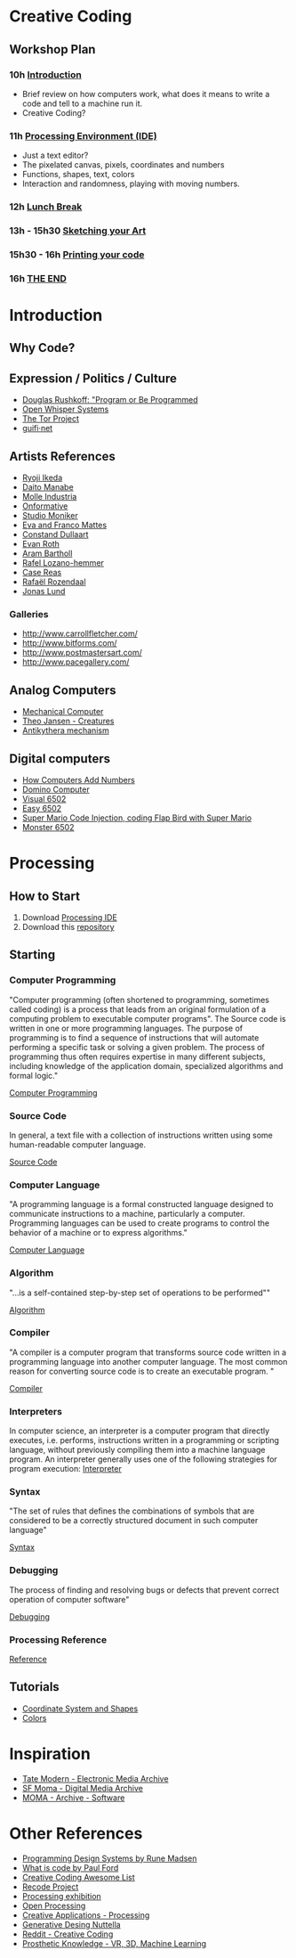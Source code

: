 # Creative Coding

## Workshop Plan

### 10h [Introduction](#Introduction)

- Brief review on how computers work, what does it means to write a code and tell to a machine run it.
- Creative Coding?

### 11h [Processing Environment (IDE)](#Processing)

- Just a text editor?
- The pixelated canvas, pixels, coordinates and numbers
- Functions, shapes, text, colors
- Interaction and randomness, playing with moving numbers.

### 12h [Lunch Break](https://media.giphy.com/media/kkFmE8jN0Ygco/giphy.gif)

### 13h - 15h30 [Sketching your Art](#Sketching-your-Art)
### 15h30 - 16h [Printing your code]()
### 16h [THE END](https://media.giphy.com/media/lD76yTC5zxZPG/giphy.gif)

# Introduction

## Why Code?

## Expression / Politics / Culture

* [Douglas Rushkoff: "Program or Be Programmed](https://www.youtube.com/watch?v=BXjRaoTPlPE)
* [Open Whisper Systems](https://whispersystems.org/)
* [The Tor Project](https://www.torproject.org/)
* [guifi·net](https://guifi.net/en/what_is_guifinet)

## Artists References

* [Ryoji Ikeda](http://www.ryojiikeda.com/project/supersymmetry/)
* [Daito Manabe](http://www.daito.ws/en/work/)
* [Molle Industria](http://molleindustria.org/)
* [Onformative](http://onformative.com/work)
* [Studio Moniker](https://studiomoniker.com)
* [Eva and Franco Mattes](http://0100101110101101.org/works/)
* [Constand Dullaart](http://constantdullaart.com/)
* [Evan Roth](http://www.evan-roth.com/)
* [Aram Bartholl](http://datenform.de/)
* [Rafel Lozano-hemmer](http://www.lozano-hemmer.com/)
* [Case Reas](http://reas.com/)
* [Rafaël Rozendaal](http://www.newrafael.com/)
* [Jonas Lund](https://jonaslund.biz/)

### Galleries

* http://www.carrollfletcher.com/
* http://www.bitforms.com/
* http://www.postmastersart.com/
* http://www.pacegallery.com/

## Analog Computers

* [Mechanical Computer](https://www.youtube.com/watch?v=s1i-dnAH9Y4)
* [Theo Jansen - Creatures](https://www.youtube.com/watch?v=hHTuXe1rZrQ&feature=youtu.be&t=4m55s)
* [Antikythera mechanism](https://en.wikipedia.org/wiki/Antikythera_mechanism)

## Digital computers

* [How Computers Add Numbers](https://www.youtube.com/watch?v=VBDoT8o4q00)
* [Domino Computer](https://www.youtube.com/watch?v=OpLU__bhu2w)
* [Visual 6502](http://www.visual6502.org/JSSim/index.html)
* [Easy 6502](https://skilldrick.github.io/easy6502/)
* [Super Mario Code Injection, coding Flap Bird with Super Mario](https://www.youtube.com/watch?v=hB6eY73sLV0)
* [Monster 6502](http://monster6502.com/)


# Processing
## How to Start

1. Download [Processing IDE](https://processing.org/download/?processing)
2. Download this [repository](https://github.com/hacklabes/HackNights_Intro_2016_July/archive/master.zip)

## Starting

### Computer Programming

"Computer programming (often shortened to programming, sometimes called coding) is a process that leads from an original formulation of a computing problem to executable computer programs". The Source code is written in one or more programming languages. The purpose of programming is to find a sequence of instructions that will automate performing a specific task or solving a given problem. The process of programming thus often requires expertise in many different subjects, including knowledge of the application domain, specialized algorithms and formal logic."

[Computer Programming](https://en.wikipedia.org/wiki/Computer_programming)

### Source Code

In general, a text file with a collection of instructions written using some human-readable computer language.

[Source Code](https://en.wikipedia.org/wiki/Source_code)

### Computer Language

"A programming language is a formal constructed language designed to communicate instructions to a machine, particularly a computer. Programming languages can be used to create programs to control the behavior of a machine or to express algorithms."

[Computer Language](https://en.wikipedia.org/wiki/Computer_language)

### Algorithm

"...is a self-contained step-by-step set of operations to be performed""

[Algorithm](https://en.wikipedia.org/wiki/Algorithm)

### Compiler

"A compiler is a computer program that transforms source code written in a programming language into another computer language. The most common reason for converting source code is to create an executable program. "

[Compiler](https://en.wikipedia.org/wiki/Compiler)

### Interpreters

In computer science, an interpreter is a computer program that directly executes, i.e. performs, instructions written in a programming or scripting language, without previously compiling them into a machine language program. An interpreter generally uses one of the following strategies for program execution: [Interpreter](https://en.wikipedia.org/wiki/Interpreter_(computing))

### Syntax

"The set of rules that defines the combinations of symbols that are considered to be a correctly structured document in such computer language"

[Syntax](https://en.wikipedia.org/wiki/Syntax_(programming_languages))

### Debugging

The process of finding and resolving bugs or defects that prevent correct operation of computer software"

[Debugging](https://en.wikipedia.org/wiki/Debugging)

### Processing Reference

[Reference](http://processing.org/reference/)

## Tutorials

* [Coordinate System and Shapes](https://processing.org/tutorials/drawing/)
* [Colors](https://processing.org/tutorials/color/)




# Inspiration

* [Tate Modern - Electronic Media Archive](http://www.tate.org.uk/art/art-terms/e/electronic-media)
* [SF Moma - Digital Media Archive](https://www.sfmoma.org/search/?page=2&classification=digital+media&q=&type=artwork)
* [MOMA - Archive - Software](https://www.moma.org/collection/works?locale=en&utf8=%E2%9C%93&q=&classifications=39&date_begin=Pre-1850&date_end=2017&with_images=1)

# Other References

* [Programming Design Systems by Rune Madsen](https://programmingdesignsystems.com)
* [What is code by Paul Ford](https://www.bloomberg.com/graphics/2015-paul-ford-what-is-code)
* [Creative Coding Awesome List](https://github.com/terkelg/awesome-creative-coding)
* [Recode Project](http://recodeproject.com/)
* [Processing exhibition](http://processing.org/exhibition/)
* [Open Processing](https://www.openprocessing.org/)
* [Creative Applications - Processing](http://www.creativeapplications.net/category/processing/)
* [Generative Desing Nuttella](https://www.dezeen.com/2017/06/01/algorithm-seven-million-different-jars-nutella-packaging-design)
* [Reddit - Creative Coding](https://www.reddit.com/r/creativecoding/)
* [Prosthetic Knowledge - VR, 3D, Machine Learning](http://prostheticknowledge.tumblr.com/)
